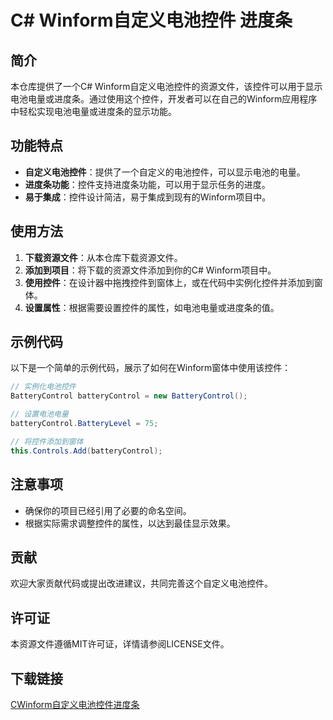 # C# Winform自定义电池控件 进度条

## 简介
本仓库提供了一个C# Winform自定义电池控件的资源文件，该控件可以用于显示电池电量或进度条。通过使用这个控件，开发者可以在自己的Winform应用程序中轻松实现电池电量或进度条的显示功能。

## 功能特点
- **自定义电池控件**：提供了一个自定义的电池控件，可以显示电池的电量。
- **进度条功能**：控件支持进度条功能，可以用于显示任务的进度。
- **易于集成**：控件设计简洁，易于集成到现有的Winform项目中。

## 使用方法
1. **下载资源文件**：从本仓库下载资源文件。
2. **添加到项目**：将下载的资源文件添加到你的C# Winform项目中。
3. **使用控件**：在设计器中拖拽控件到窗体上，或在代码中实例化控件并添加到窗体。
4. **设置属性**：根据需要设置控件的属性，如电池电量或进度条的值。

## 示例代码
以下是一个简单的示例代码，展示了如何在Winform窗体中使用该控件：

```csharp
// 实例化电池控件
BatteryControl batteryControl = new BatteryControl();

// 设置电池电量
batteryControl.BatteryLevel = 75;

// 将控件添加到窗体
this.Controls.Add(batteryControl);
```

## 注意事项
- 确保你的项目已经引用了必要的命名空间。
- 根据实际需求调整控件的属性，以达到最佳显示效果。

## 贡献
欢迎大家贡献代码或提出改进建议，共同完善这个自定义电池控件。

## 许可证
本资源文件遵循MIT许可证，详情请参阅LICENSE文件。

## 下载链接

[CWinform自定义电池控件进度条](https://pan.quark.cn/s/39960073e634)